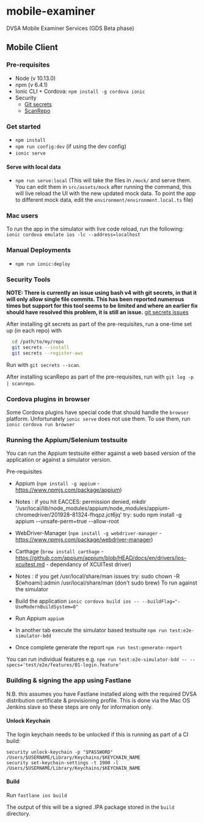# mobile-examiner

DVSA Mobile Examiner Services (GDS Beta phase)

## Mobile Client

### Pre-requisites

- Node (v 10.13.0)
- npm (v 6.4.1)
- Ionic CLI + Cordova: `npm install -g cordova ionic`
- Security
  - [Git secrets](https://github.com/awslabs/git-secrets)
  - [ScanRepo](https://github.com/UKHomeOffice/repo-security-scanner)

### Get started

- `npm install`
- `npm run config:dev` (if using the dev config)
- `ionic serve`

#### Serve with local data
- `npm run serve:local` (This will take the files in `/mock/` and serve them. You can edit them in `src/assets/mock` after running the command, this will live reload the UI with the new updated mock data. To point the app to different mock data, edit the `environment/environment.local.ts` file)

### Mac users

To run the app in the simulator with live code reload, run the following:
`ionic cordova emulate ios -lc --address=localhost`

### Manual Deployments

- `npm run ionic:deploy`

### Security Tools

**NOTE: There is currently an issue using bash v4 with git secrets, in that it will only allow single file commits. This has been reported numerous times but support for this tool seems to be limited and where an earlier fix should have resolved this problem, it is still an issue.**
[git secrets issues](https://github.com/awslabs/git-secrets/issues)

After installing git secrets as part of the pre-requisites, run a one-time set up (in each repo) with

```bash
  cd /path/to/my/repo
  git secrets --install
  git secrets --register-aws
```

Run with `git secrets --scan`.

After installing scanRepo as part of the pre-requisites, run with `git log -p | scanrepo`.

### Cordova plugins in browser

Some Cordova plugins have special code that should handle the `browser` platform. Unfortunately `ionic serve` does not use them. To use them, run `ionic cordova run browser`

### Running the Appium/Selenium testsuite

You can run the Appium testsuite either against a web based version of the application or against a simulator version.

Pre-requisites

- Appium (`npm install -g appium` - https://www.npmjs.com/package/appium)
- Notes : if you hit EACCES: permission denied, mkdir '/usr/local/lib/node_modules/appium/node_modules/appium-chromedriver/201928-81324-fhqpz.jct6jq'
          try: sudo npm install -g appium --unsafe-perm=true --allow-root

- WebDriver-Manager (`npm install -g webdriver-manager` - https://www.npmjs.com/package/webdriver-manager)
- Carthage (`brew install carthage` - https://github.com/appium/appium/blob/HEAD/docs/en/drivers/ios-xcuitest.md - dependancy of XCUITest driver)
- Notes : if you get /usr/local/share/man issues 
          try: sudo chown -R $(whoami):admin /usr/local/share/man (don't sudo brew)
To run against the simulator

- Build the application `ionic cordova build ios -- --buildFlag="-UseModernBuildSystem=0"`
- Run Appium `appium`
- In another tab execute the simulator based testsuite `npm run test:e2e-simulator-bdd`
- Once complete generate the report `npm run test:generate-report`

You can run individual features e.g. `npm run test:e2e-simulator-bdd -- --specs='test/e2e/features/01-login.feature'`

### Building & signing the app using Fastlane
N.B. this assumes you have Fastlane installed along with the required DVSA distribution certificate & provisioning profile. This is done via the Mac OS Jenkins slave so these steps are only for information only. 

#### Unlock Keychain
The login keychain needs to be unlocked if this is running as part of a CI build:

```
security unlock-keychain -p "$PASSWORD" /Users/$USERNAME/Library/Keychains/$KEYCHAIN_NAME
security set-keychain-settings -t 1900 -l /Users/$USERNAME/Library/Keychains/$KEYCHAIN_NAME
```

#### Build

 Run `fastlane ios build` 
 
 The output of this will be a signed .IPA package stored in the `build` directory.
